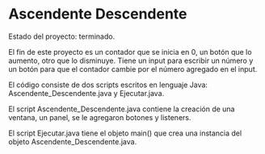 <h1>Ascendente Descendente</h1>

<p>Estado del proyecto: terminado.</p>
<p>El fin de este proyecto es un contador que se inicia en 0, un botón que lo aumento, otro que lo disminuye. Tiene un input para escribir un número y un botón para que el contador cambie por el número agregado en el input.</p>
<p>El código consiste de dos scripts escritos en lenguaje Java: Ascendente_Descendente.java y Ejecutar.java.</p>
<p>El script Ascendente_Descendente.java contiene la creación de una ventana, un panel, se le agregaron botones y listeners.</p>
<p>El script Ejecutar.java tiene el objeto main() que crea una instancia del objeto Ascendente_Descendente.java.</p>
